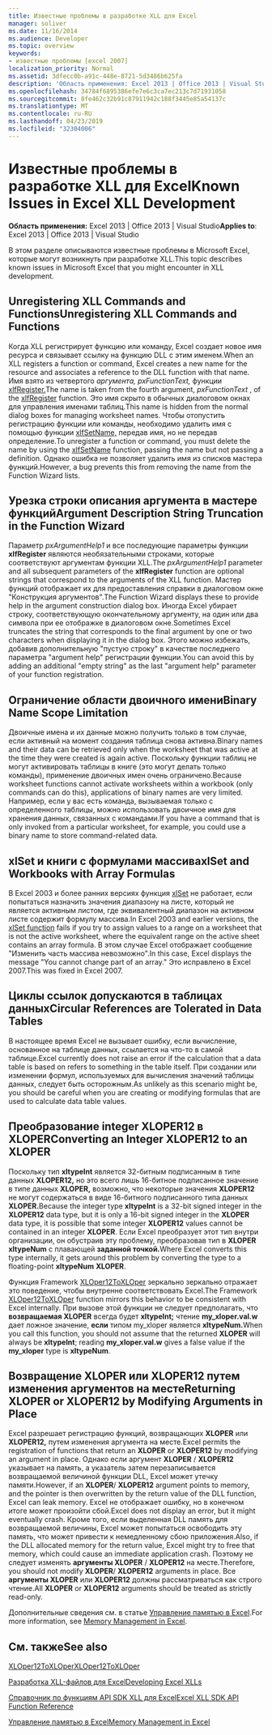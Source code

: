 ```yaml
---
title: Известные проблемы в разработке XLL для Excel
manager: soliver
ms.date: 11/16/2014
ms.audience: Developer
ms.topic: overview
keywords:
- известные проблемы [excel 2007]
localization_priority: Normal
ms.assetid: 3dfecc0b-a91c-448e-8721-5d3486b625fa
description: 'Область применения: Excel 2013 | Office 2013 | Visual Studio'
ms.openlocfilehash: 34784f6895386efe7e6c3ca7ec213c7d71931058
ms.sourcegitcommit: 8fe462c32b91c87911942c188f3445e85a54137c
ms.translationtype: MT
ms.contentlocale: ru-RU
ms.lasthandoff: 04/23/2019
ms.locfileid: "32304006"
---
```

# <a name="known-issues-in-excel-xll-development"></a><span data-ttu-id="7a37a-104">Известные проблемы в разработке XLL для Excel</span><span class="sxs-lookup"><span data-stu-id="7a37a-104">Known Issues in Excel XLL Development</span></span>

 <span data-ttu-id="7a37a-105">**Область применения:** Excel 2013 | Office 2013 | Visual Studio</span><span class="sxs-lookup"><span data-stu-id="7a37a-105">**Applies to**: Excel 2013 | Office 2013 | Visual Studio</span></span> 
  
<span data-ttu-id="7a37a-106">В этом разделе описываются известные проблемы в Microsoft Excel, которые могут возникнуть при разработке XLL.</span><span class="sxs-lookup"><span data-stu-id="7a37a-106">This topic describes known issues in Microsoft Excel that you might encounter in XLL development.</span></span>
  
## <a name="unregistering-xll-commands-and-functions"></a><span data-ttu-id="7a37a-107">Unregistering XLL Commands and Functions</span><span class="sxs-lookup"><span data-stu-id="7a37a-107">Unregistering XLL Commands and Functions</span></span>

<span data-ttu-id="7a37a-108">Когда XLL регистрирует функцию или команду, Excel создает новое имя ресурса и связывает ссылку на функцию DLL с этим именем.</span><span class="sxs-lookup"><span data-stu-id="7a37a-108">When an XLL registers a function or command, Excel creates a new name for the resource and associates a reference to the DLL function with that name.</span></span> <span data-ttu-id="7a37a-109">Имя взято из четвертого *аргумента, pxFunctionText,* функции [xlfRegister.](xlfregister-form-1.md)</span><span class="sxs-lookup"><span data-stu-id="7a37a-109">The name is taken from the fourth argument,  *pxFunctionText*  , of the [xlfRegister](xlfregister-form-1.md) function.</span></span> <span data-ttu-id="7a37a-110">Это имя скрыто в обычных диалоговом окнах для управления именами таблиц.</span><span class="sxs-lookup"><span data-stu-id="7a37a-110">This name is hidden from the normal dialog boxes for managing worksheet names.</span></span> <span data-ttu-id="7a37a-111">Чтобы отопустить регистрацию функции или команды, необходимо удалить имя с помощью функции [xlfSetName,](xlfsetname.md) передав имя, но не передав определение.</span><span class="sxs-lookup"><span data-stu-id="7a37a-111">To unregister a function or command, you must delete the name by using the [xlfSetName](xlfsetname.md) function, passing the name but not passing a definition.</span></span> <span data-ttu-id="7a37a-112">Однако ошибка не позволяет удалить имя из списков мастера функций.</span><span class="sxs-lookup"><span data-stu-id="7a37a-112">However, a bug prevents this from removing the name from the Function Wizard lists.</span></span> 
  
## <a name="argument-description-string-truncation-in-the-function-wizard"></a><span data-ttu-id="7a37a-113">Урезка строки описания аргумента в мастере функций</span><span class="sxs-lookup"><span data-stu-id="7a37a-113">Argument Description String Truncation in the Function Wizard</span></span>

<span data-ttu-id="7a37a-114">Параметр  *pxArgumentHelp1*  и все последующие параметры функции **xlfRegister** являются необязательными строками, которые соответствуют аргументам функции XLL.</span><span class="sxs-lookup"><span data-stu-id="7a37a-114">The  *pxArgumentHelp1*  parameter and all subsequent parameters of the **xlfRegister** function are optional strings that correspond to the arguments of the XLL function.</span></span> <span data-ttu-id="7a37a-115">Мастер функций отображает их для предоставления справки в диалоговом окне "Конструкция аргументов".</span><span class="sxs-lookup"><span data-stu-id="7a37a-115">The Function Wizard displays these to provide help in the argument construction dialog box.</span></span> <span data-ttu-id="7a37a-116">Иногда Excel убирает строку, соответствующую окончательному аргументу, на один или два символа при ее отображке в диалоговом окне.</span><span class="sxs-lookup"><span data-stu-id="7a37a-116">Sometimes Excel truncates the string that corresponds to the final argument by one or two characters when displaying it in the dialog box.</span></span> <span data-ttu-id="7a37a-117">Этого можно избежать, добавив дополнительную "пустую строку" в качестве последнего параметра "argument help" регистрации функции.</span><span class="sxs-lookup"><span data-stu-id="7a37a-117">You can avoid this by adding an additional "empty string" as the last "argument help" parameter of your function registration.</span></span>
  
## <a name="binary-name-scope-limitation"></a><span data-ttu-id="7a37a-118">Ограничение области двоичного имени</span><span class="sxs-lookup"><span data-stu-id="7a37a-118">Binary Name Scope Limitation</span></span>

<span data-ttu-id="7a37a-119">Двоичные имена и их данные можно получить только в том случае, если активный на момент создания таблица снова активна.</span><span class="sxs-lookup"><span data-stu-id="7a37a-119">Binary names and their data can be retrieved only when the worksheet that was active at the time they were created is again active.</span></span> <span data-ttu-id="7a37a-120">Поскольку функции таблиц не могут активировать таблицы в книге (это могут делать только команды), применение двоичных имен очень ограничено.</span><span class="sxs-lookup"><span data-stu-id="7a37a-120">Because worksheet functions cannot activate worksheets within a workbook (only commands can do this), applications of binary names are very limited.</span></span> <span data-ttu-id="7a37a-121">Например, если у вас есть команда, вызываемая только с определенного таблицы, можно использовать двоичное имя для хранения данных, связанных с командами.</span><span class="sxs-lookup"><span data-stu-id="7a37a-121">If you have a command that is only invoked from a particular worksheet, for example, you could use a binary name to store command-related data.</span></span>
  
## <a name="xlset-and-workbooks-with-array-formulas"></a><span data-ttu-id="7a37a-122">xlSet и книги с формулами массива</span><span class="sxs-lookup"><span data-stu-id="7a37a-122">xlSet and Workbooks with Array Formulas</span></span>

<span data-ttu-id="7a37a-123">В Excel 2003 и более ранних версиях функция [xlSet](xlset.md) не работает, если попытаться назначить значения диапазону на листе, который не является активным листом, где эквивалентный диапазон на активном листе содержит формулу массива.</span><span class="sxs-lookup"><span data-stu-id="7a37a-123">In Excel 2003 and earlier versions, the [xlSet function](xlset.md) fails if you try to assign values to a range on a worksheet that is not the active worksheet, where the equivalent range on the active sheet contains an array formula.</span></span> <span data-ttu-id="7a37a-124">В этом случае Excel отображает сообщение "Изменить часть массива невозможно".</span><span class="sxs-lookup"><span data-stu-id="7a37a-124">In this case, Excel displays the message "You cannot change part of an array."</span></span> <span data-ttu-id="7a37a-125">Это исправлено в Excel 2007.</span><span class="sxs-lookup"><span data-stu-id="7a37a-125">This was fixed in Excel 2007.</span></span> 
  
## <a name="circular-references-are-tolerated-in-data-tables"></a><span data-ttu-id="7a37a-126">Циклы ссылок допускаются в таблицах данных</span><span class="sxs-lookup"><span data-stu-id="7a37a-126">Circular References are Tolerated in Data Tables</span></span>

<span data-ttu-id="7a37a-127">В настоящее время Excel не вызывает ошибку, если вычисление, основанное на таблице данных, ссылается на что-то в самой таблице.</span><span class="sxs-lookup"><span data-stu-id="7a37a-127">Excel currently does not raise an error if the calculation that a data table is based on refers to something in the table itself.</span></span> <span data-ttu-id="7a37a-128">При создании или изменении формул, используемых для вычисления значений таблицы данных, следует быть осторожным.</span><span class="sxs-lookup"><span data-stu-id="7a37a-128">As unlikely as this scenario might be, you should be careful when you are creating or modifying formulas that are used to calculate data table values.</span></span>
  
## <a name="converting-an-integer-xloper12-to-an-xloper"></a><span data-ttu-id="7a37a-129">Преобразование integer XLOPER12 в XLOPER</span><span class="sxs-lookup"><span data-stu-id="7a37a-129">Converting an Integer XLOPER12 to an XLOPER</span></span>

<span data-ttu-id="7a37a-130">Поскольку тип **xltypeInt** является 32-битным подписанным в типе данных **XLOPER12,** но это всего лишь 16-битное подписанное значение в типе данных **XLOPER,** возможно, что некоторые значения **XLOPER12** не могут содержаться в виде 16-битного подписанного типа данных **XLOPER.**</span><span class="sxs-lookup"><span data-stu-id="7a37a-130">Because the integer type **xltypeInt** is a 32-bit signed integer in the **XLOPER12** data type, but it is only a 16-bit signed integer in the **XLOPER** data type, it is possible that some integer **XLOPER12** values cannot be contained in an integer **XLOPER**.</span></span> <span data-ttu-id="7a37a-131">Если Excel преобразует этот тип внутри организации, он обустраив эту проблему, преобразовав тип в **XLOPER xltypeNum** с плавающей **заданной точкой.**</span><span class="sxs-lookup"><span data-stu-id="7a37a-131">Where Excel converts this type internally, it gets around this problem by converting the type to a floating-point **xltypeNum** **XLOPER**.</span></span>
  
<span data-ttu-id="7a37a-132">Функция Framework [XLOper12ToXLOper](xloper12toxloper.md) зеркально зеркально отражает это поведение, чтобы внутренне соответствовать Excel.</span><span class="sxs-lookup"><span data-stu-id="7a37a-132">The Framework [XLOper12ToXLOper](xloper12toxloper.md) function mirrors this behavior to be consistent with Excel internally.</span></span> <span data-ttu-id="7a37a-133">При вызове этой функции не следует предполагать, что **возвращаемая XLOPER** всегда будет **xltypeInt;** чтение **my_xloper.val.w** дает ложное значение, **если** типом my_xloper является **xltypeNum.**</span><span class="sxs-lookup"><span data-stu-id="7a37a-133">When you call this function, you should not assume that the returned **XLOPER** will always be **xltypeInt**; reading **my_xloper.val.w** gives a false value if the **my_xloper** type is **xltypeNum**.</span></span>
  
## <a name="returning-xloper-or-xloper12-by-modifying-arguments-in-place"></a><span data-ttu-id="7a37a-134">Возвращение XLOPER или XLOPER12 путем изменения аргументов на месте</span><span class="sxs-lookup"><span data-stu-id="7a37a-134">Returning XLOPER or XLOPER12 by Modifying Arguments in Place</span></span>

<span data-ttu-id="7a37a-135">Excel разрешает регистрацию функций, возвращающих **XLOPER** или **XLOPER12,** путем изменения аргумента на месте.</span><span class="sxs-lookup"><span data-stu-id="7a37a-135">Excel permits the registration of functions that return an **XLOPER** or **XLOPER12** by modifying an argument in place.</span></span> <span data-ttu-id="7a37a-136">Однако если аргумент **XLOPER** /  **XLOPER12** указывает на память, а указатель затем перезаписывается возвращаемой величиной функции DLL, Excel может утечку памяти.</span><span class="sxs-lookup"><span data-stu-id="7a37a-136">However, if an **XLOPER**/ **XLOPER12** argument points to memory, and the pointer is then overwritten by the return value of the DLL function, Excel can leak memory.</span></span> <span data-ttu-id="7a37a-137">Excel не отображает ошибку, но в конечном итоге может произойти сбой.</span><span class="sxs-lookup"><span data-stu-id="7a37a-137">Excel does not display an error, but it might eventually crash.</span></span> <span data-ttu-id="7a37a-138">Кроме того, если выделенная DLL память для возвращаемой величины, Excel может попытаться освободить эту память, что может привести к немедленному сбою приложения.</span><span class="sxs-lookup"><span data-stu-id="7a37a-138">Also, if the DLL allocated memory for the return value, Excel might try to free that memory, which could cause an immediate application crash.</span></span> <span data-ttu-id="7a37a-139">Поэтому не следует изменять **аргументы XLOPER** /  **XLOPER12** на месте.</span><span class="sxs-lookup"><span data-stu-id="7a37a-139">Therefore, you should not modify **XLOPER**/ **XLOPER12** arguments in place.</span></span> <span data-ttu-id="7a37a-140">Все **аргументы XLOPER** или **XLOPER12** должны рассматриваться как строго чтение.</span><span class="sxs-lookup"><span data-stu-id="7a37a-140">All **XLOPER** or **XLOPER12** arguments should be treated as strictly read-only.</span></span> 
  
<span data-ttu-id="7a37a-141">Дополнительные сведения см. в статье [Управление памятью в Excel](memory-management-in-excel.md).</span><span class="sxs-lookup"><span data-stu-id="7a37a-141">For more information, see [Memory Management in Excel](memory-management-in-excel.md).</span></span>
  
## <a name="see-also"></a><span data-ttu-id="7a37a-142">См. также</span><span class="sxs-lookup"><span data-stu-id="7a37a-142">See also</span></span>



[<span data-ttu-id="7a37a-143">XLOper12ToXLOper</span><span class="sxs-lookup"><span data-stu-id="7a37a-143">XLOper12ToXLOper</span></span>](xloper12toxloper.md)


[<span data-ttu-id="7a37a-144">Разработка XLL-файлов для Excel</span><span class="sxs-lookup"><span data-stu-id="7a37a-144">Developing Excel XLLs</span></span>](developing-excel-xlls.md)
  
[<span data-ttu-id="7a37a-145">Справочник по функциям API SDK XLL для Excel</span><span class="sxs-lookup"><span data-stu-id="7a37a-145">Excel XLL SDK API Function Reference</span></span>](excel-xll-sdk-api-function-reference.md)
  
[<span data-ttu-id="7a37a-146">Управление памятью в Excel</span><span class="sxs-lookup"><span data-stu-id="7a37a-146">Memory Management in Excel</span></span>](memory-management-in-excel.md)

